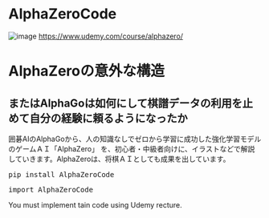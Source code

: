 # AlphaZeroCode

![image](https://github.com/Michi-123/AlphaZeroCode/assets/26673104/3b773129-74d2-4e11-bcab-d39f17c10980)
https://www.udemy.com/course/alphazero/<br>
<h1>AlphaZeroの意外な構造</h1>
<h2>またはAlphaGoは如何にして棋譜データの利用を止めて自分の経験に頼るようになったか</h2>
囲碁AIのAlphaGoから、人の知識なしでゼロから学習に成功した強化学習モデル のゲームＡＩ「AlphaZero」 を、初心者・中級者向けに、イラストなどで解説していきます。AlphaZeroは、将棋ＡＩとしても成果を出しています。<br>

<pre>
pip install AlphaZeroCode
</pre>
<pre>
import AlphaZeroCode
</pre>
You must implement tain code using Udemy recture.
